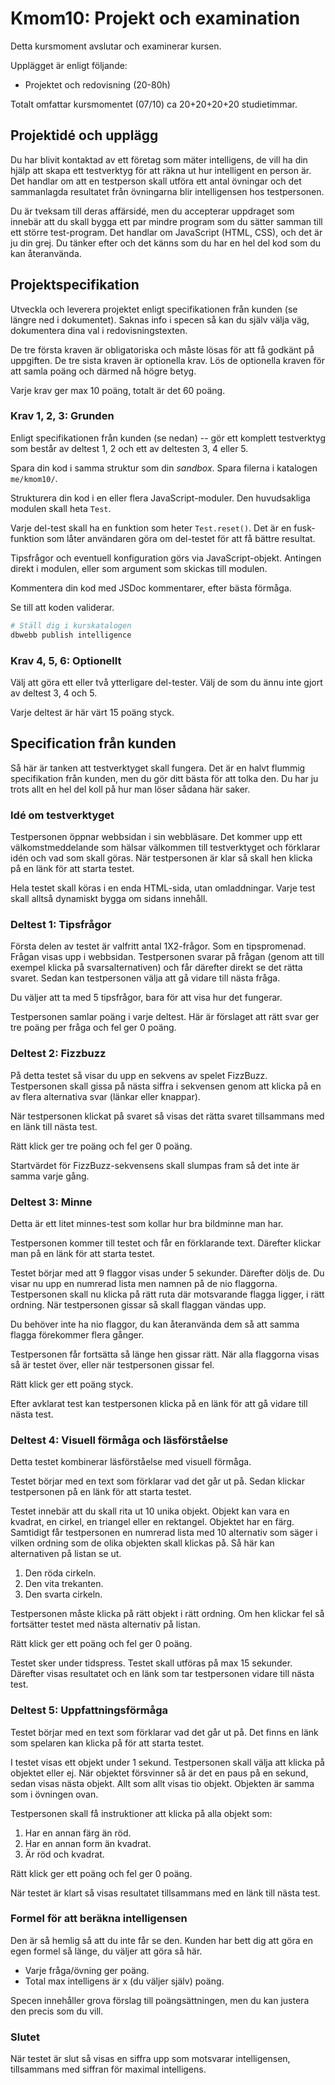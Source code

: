 Kmom10: Projekt och examination
==================================

Detta kursmoment avslutar och examinerar kursen.

Upplägget är enligt följande:

* Projektet och redovisning (20-80h)

Totalt omfattar kursmomentet (07/10) ca 20+20+20+20 studietimmar.



Projektidé och upplägg
--------------------------------------------------------------------

Du har blivit kontaktad av ett företag som mäter intelligens, de vill ha din hjälp att skapa ett testverktyg för att räkna ut hur intelligent en person är. Det handlar om att en testperson skall utföra ett antal övningar och det sammanlagda resultatet från övningarna blir intelligensen hos testpersonen.

Du är tveksam till deras affärsidé, men du accepterar uppdraget som innebär att du skall bygga ett par mindre program som du sätter samman till ett större test-program. Det handlar om JavaScript (HTML, CSS), och det är ju din grej. Du tänker efter och det känns som du har en hel del kod som du kan återanvända.



Projektspecifikation
--------------------------------------------------------------------

Utveckla och leverera projektet enligt specifikationen från kunden (se längre ned i dokumentet). Saknas info i specen så kan du själv välja väg, dokumentera dina val i redovisningstexten.

De tre första kraven är obligatoriska och måste lösas för att få godkänt på uppgiften. De tre sista kraven är optionella krav. Lös de optionella kraven för att samla poäng och därmed nå högre betyg.

Varje krav ger max 10 poäng, totalt är det 60 poäng.



### Krav 1, 2, 3: Grunden

Enligt specifikationen från kunden (se nedan) -- gör ett komplett testverktyg som består av deltest 1, 2 och ett av deltesten 3, 4 eller 5.

Spara din kod i samma struktur som din *sandbox*. Spara filerna i katalogen `me/kmom10/`.

Strukturera din kod i en eller flera JavaScript-moduler. Den huvudsakliga modulen skall heta `Test`.

Varje del-test skall ha en funktion som heter `Test.reset()`. Det är en fusk-funktion som låter användaren göra om del-testet för att få bättre resultat.

Tipsfrågor och eventuell konfiguration görs via JavaScript-objekt. Antingen direkt i modulen, eller som argument som skickas till modulen.

Kommentera din kod med JSDoc kommentarer, efter bästa förmåga.

Se till att koden validerar.

```bash
# Ställ dig i kurskatalogen
dbwebb publish intelligence
```


### Krav 4, 5, 6: Optionellt

Välj att göra ett eller två ytterligare del-tester. Välj de som du ännu inte gjort av deltest 3, 4 och 5.

Varje deltest är här värt 15 poäng styck.



Specification från kunden
--------------------------------------------------------------------

Så här är tanken att testverktyget skall fungera. Det är en halvt flummig specifikation från kunden, men du gör ditt bästa för att tolka den. Du har ju trots allt en hel del koll på hur man löser sådana här saker.



### Idé om testverktyget

Testpersonen öppnar webbsidan i sin webbläsare. Det kommer upp ett välkomstmeddelande som hälsar välkommen till testverktyget och förklarar idén och vad som skall göras. När testpersonen är klar så skall hen klicka på en länk för att starta testet.

Hela testet skall köras i en enda HTML-sida, utan omladdningar. Varje test skall alltså dynamiskt bygga om sidans innehåll.



### Deltest 1: Tipsfrågor

Första delen av testet är valfritt antal 1X2-frågor. Som en tipspromenad. Frågan visas upp i webbsidan. Testpersonen svarar på frågan (genom att till exempel klicka på svarsalternativen) och får därefter direkt se det rätta svaret. Sedan kan testpersonen välja att gå vidare till nästa fråga.

Du väljer att ta med 5 tipsfrågor, bara för att visa hur det fungerar.

Testpersonen samlar poäng i varje deltest. Här är förslaget att rätt svar ger tre poäng per fråga och fel ger 0 poäng.



### Deltest 2: Fizzbuzz

På detta testet så visar du upp en sekvens av spelet FizzBuzz. Testpersonen skall gissa på nästa siffra i sekvensen genom att klicka på en av flera alternativa svar (länkar eller knappar).

När testpersonen klickat på svaret så visas det rätta svaret tillsammans med en länk till nästa test.

Rätt klick ger tre poäng och fel ger 0 poäng.

Startvärdet för FizzBuzz-sekvensens skall slumpas fram så det inte är samma varje gång.



### Deltest 3: Minne

Detta är ett litet minnes-test som kollar hur bra bildminne man har.

Testpersonen kommer till testet och får en förklarande text. Därefter klickar man på en länk för att starta testet.

Testet börjar med att 9 flaggor visas under 5 sekunder. Därefter döljs de. Du visar nu upp en numrerad lista men namnen på de nio flaggorna. Testpersonen skall nu klicka på rätt ruta där motsvarande flagga ligger, i rätt ordning. När testpersonen gissar så skall flaggan vändas upp.

Du behöver inte ha nio flaggor, du kan återanvända dem så att samma flagga förekommer flera gånger.

Testpersonen får fortsätta så länge hen gissar rätt. När alla flaggorna visas så är testet över, eller när testpersonen gissar fel.

Rätt klick ger ett poäng styck.

Efter avklarat test kan testpersonen klicka på en länk för att gå vidare till nästa test.



### Deltest 4: Visuell förmåga och läsförståelse

Detta testet kombinerar läsförståelse med visuell förmåga.

Testet börjar med en text som förklarar vad det går ut på. Sedan klickar testpersonen på en länk för att starta testet.

Testet innebär att du skall rita ut 10 unika objekt. Objekt kan vara en kvadrat, en cirkel, en triangel eller en rektangel. Objektet har en färg. Samtidigt får testpersonen en numrerad lista med 10 alternativ som säger i vilken ordning som de olika objekten skall klickas på. Så här kan alternativen på listan se ut.

1. Den röda cirkeln.
2. Den vita trekanten.
3. Den svarta cirkeln.

Testpersonen måste klicka på rätt objekt i rätt ordning. Om hen klickar fel så fortsätter testet med nästa alternativ på listan.

Rätt klick ger ett poäng och fel ger 0 poäng.

Testet sker under tidspress. Testet skall utföras på max 15 sekunder. Därefter visas resultatet och en länk som tar testpersonen vidare till nästa test.



### Deltest 5: Uppfattningsförmåga

Testet börjar med en text som förklarar vad det går ut på. Det finns en länk som spelaren kan klicka på för att starta testet.

I testet visas ett objekt under 1 sekund. Testpersonen skall välja att klicka på objektet eller ej. När objektet försvinner så är det en paus på en sekund, sedan visas nästa objekt. Allt som allt visas tio objekt. Objekten är samma som i övningen ovan.

Testpersonen skall få instruktioner att klicka på alla objekt som:

1. Har en annan färg än röd.
2. Har en annan form än kvadrat.
3. Är röd och kvadrat.

Rätt klick ger ett poäng och fel ger 0 poäng.

När testet är klart så visas resultatet tillsammans med en länk till nästa test.



### Formel för att beräkna intelligensen

Den är så hemlig så att du inte får se den. Kunden har bett dig att göra en egen formel så länge, du väljer att göra så här.

* Varje fråga/övning ger poäng.
* Total max intelligens är x (du väljer själv) poäng.

Specen innehåller grova förslag till poängsättningen, men du kan justera den precis som du vill.



### Slutet

När testet är slut så visas en siffra upp som motsvarar intelligensen, tillsammans med siffran för maximal intelligens.
